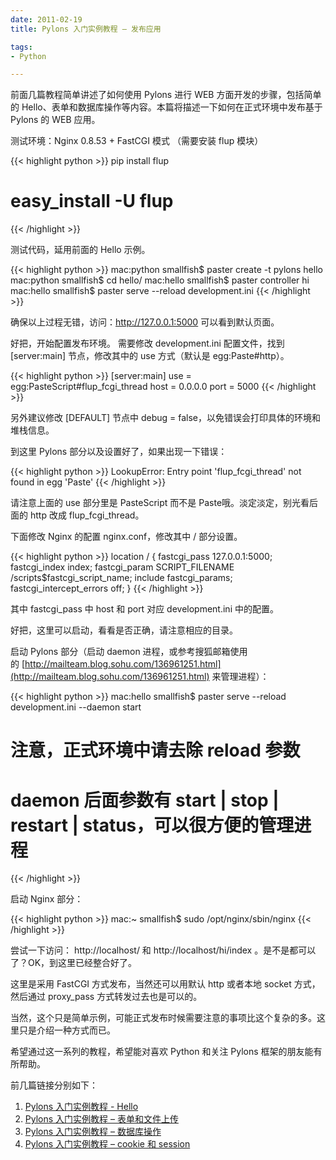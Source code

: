 ```yaml
---
date: 2011-02-19
title: Pylons 入门实例教程 – 发布应用

tags:
- Python

---
```


前面几篇教程简单讲述了如何使用 Pylons 进行 WEB 方面开发的步骤，包括简单的 Hello、表单和数据库操作等内容。本篇将描述一下如何在正式环境中发布基于 Pylons 的 WEB 应用。

测试环境：Nginx 0.8.53 + FastCGI 模式 （需要安装 flup 模块）

{{< highlight python >}}
pip install flup
# easy_install -U flup
{{< /highlight >}}

测试代码，延用前面的 Hello 示例。

{{< highlight python >}}
mac:python smallfish$ paster create -t pylons hello
mac:python smallfish$ cd hello/
mac:hello smallfish$ paster controller hi
mac:hello smallfish$ paster serve --reload development.ini
{{< /highlight >}}

确保以上过程无错，访问：http://127.0.0.1:5000 可以看到默认页面。

好把，开始配置发布环境。
需要修改 development.ini 配置文件，找到 [server:main] 节点，修改其中的 use 方式（默认是 egg:Paste#http）。

{{< highlight python >}}
[server:main]
use = egg:PasteScript#flup_fcgi_thread
host = 0.0.0.0
port = 5000
{{< /highlight >}}

另外建议修改 [DEFAULT] 节点中 debug = false，以免错误会打印具体的环境和堆栈信息。

到这里 Pylons 部分以及设置好了，如果出现一下错误：

{{< highlight python >}}
LookupError: Entry point 'flup_fcgi_thread' not found in egg 'Paste'
{{< /highlight >}}

请注意上面的 use 部分里是 PasteScript 而不是 Paste哦。淡定淡定，别光看后面的 http 改成 flup_fcgi_thread。

下面修改 Nginx 的配置 nginx.conf，修改其中 / 部分设置。

{{< highlight python >}}
        location / {
            fastcgi_pass   127.0.0.1:5000;
            fastcgi_index  index;
            fastcgi_param  SCRIPT_FILENAME  /scripts$fastcgi_script_name;
            include        fastcgi_params;
            fastcgi_intercept_errors off;
        }
{{< /highlight >}}

其中 fastcgi_pass 中 host 和 port 对应 development.ini 中的配置。

好把，这里可以启动，看看是否正确，请注意相应的目录。

启动 Pylons 部分（启动 daemon 进程，或参考搜狐邮箱使用的 [http://mailteam.blog.sohu.com/136961251.html](http://mailteam.blog.sohu.com/136961251.html) 来管理进程）：

{{< highlight python >}}
mac:hello smallfish$ paster serve --reload development.ini  --daemon start
# 注意，正式环境中请去除 reload 参数
# daemon 后面参数有 start | stop | restart | status，可以很方便的管理进程
{{< /highlight >}}

启动 Nginx 部分：

{{< highlight python >}}
mac:~ smallfish$ sudo /opt/nginx/sbin/nginx
{{< /highlight >}}

尝试一下访问： http://localhost/ 和 http://localhost/hi/index 。是不是都可以了？OK，到这里已经整合好了。

这里是采用 FastCGI 方式发布，当然还可以用默认 http 或者本地 socket 方式，然后通过 proxy_pass 方式转发过去也是可以的。

当然，这个只是简单示例，可能正式发布时候需要注意的事项比这个复杂的多。这里只是介绍一种方式而已。

希望通过这一系列的教程，希望能对喜欢 Python 和关注 Pylons 框架的朋友能有所帮助。

前几篇链接分别如下：

1. [Pylons 入门实例教程 - Hello](http://chenxiaoyu.org/2010/06/28/pylons-tutorial-hello.html)
2. [Pylons 入门实例教程 – 表单和文件上传](http://chenxiaoyu.org/2010/06/30/pylons-tutorial-form-upload-file.html)
3. [Pylons 入门实例教程 – 数据库操作](http://chenxiaoyu.org/2010/07/01/pylons-tutorial-database.html)
4. [Pylons 入门实例教程 – cookie 和 session](http://chenxiaoyu.org/2010/07/03/pylons-tutorial-cookie-session.html)

